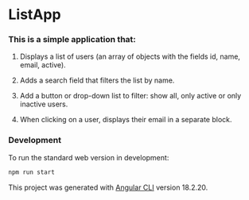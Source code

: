 # ListApp

### This is a simple application that:

1. Displays a list of users (an array of objects with the fields id, name, email, active).

2. Adds a search field that filters the list by name.

3. Add a button or drop-down list to filter: show all, only active or only inactive users.

4. When clicking on a user, displays their email in a separate block.

### Development

To run the standard web version in development:

```bash
npm run start
```

This project was generated with [Angular CLI](https://github.com/angular/angular-cli) version 18.2.20.





